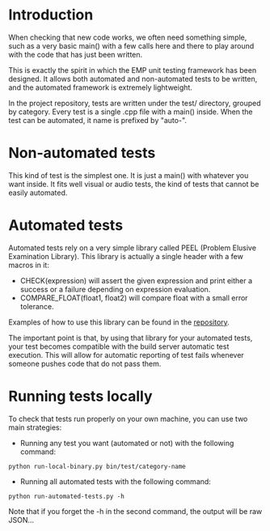 # Introduction #

When checking that new code works, we often need something simple, such as a very basic main() with a few calls here and there to play around with the code that has just been written.

This is exactly the spirit in which the EMP unit testing framework has been designed. It allows both automated and non-automated tests to be written, and the automated framework is extremely lightweight.

In the project repository, tests are written under the test/ directory, grouped by category. Every test is a single .cpp file with a main() inside. When the test can be automated, it name is prefixed by "auto-".

# Non-automated tests #

This kind of test is the simplest one. It is just a main() with whatever you want inside. It fits well visual or audio tests, the kind of tests that cannot be easily automated.

# Automated tests #

Automated tests rely on a very simple library called PEEL (Problem Elusive Examination Library). This library is actually a single header with a few macros in it:
  * CHECK(expression) will assert the given expression and print either a success or a failure depending on expression evaluation.
  * COMPARE\_FLOAT(float1, float2) will compare float with a small error tolerance.

Examples of how to use this library can be found in the [repository](http://code.google.com/p/emp-impulse/source/browse/?repo=testing#hg/test/examples).

The important point is that, by using that library for your automated tests, your test becomes compatible with the build server automatic test execution. This will allow for automatic reporting of test fails whenever someone pushes code that do not pass them.

# Running tests locally #

To check that tests run properly on your own machine, you can use two main strategies:
  * Running any test you want (automated or not) with the following command:
```
python run-local-binary.py bin/test/category-name
```
  * Running all automated tests with the following command:
```
python run-automated-tests.py -h
```

Note that if you forget the -h in the second command, the output will be raw JSON...